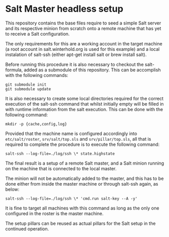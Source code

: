# Salt Master headless setup

This repository contains the base files require to seed a simple Salt server
and its respective minion from scratch onto a remote machine that has yet
to receive a Salt configuration.

The only requirements for this are a working account in the target machine
(a root account in salt.winterhold.org is used for this example) and a local
instalation of salt-ssh (either apt-get install salt or brew install salt).

Before running this procedure it is also necessary to checkout the salt-formula,
added as a submodule of this repository. This can be accomplish with the following
commands:

```shell
git submodule init
git submodule update
```

It is also necessary to create some local directories required for the correct
execution of the salt-ssh command that whilst initially empty will be filled in
with runtime information from the salt execution. This can be done with the following 
command:

```shell
mkdir -p {cache,config,log}
```

Provided that the machine name is configured accordingly into `etc/salt/roster`, 
`srv/salt/top.sls` and `srv/pillar/top.sls`, all that is required to complete
the procedure is to execute the following command:

```shell
salt-ssh --log-file=./log/ssh \* state.highstate
```

The final result is a setup of a remote Salt master, and a Salt minion running
on the machine that is connected to the local master. 

The minion will not be automatically added to the master, and this has to be done
either from inside the master machine or through salt-ssh again, as below:

```shell
salt-ssh --log-file=./log/ssh \* 'cmd.run salt-key --A -y'
```

It is fine to target all machines with this command as long as the only one
configured in the roster is the master machine.  

The setup pillars can be reused as actual pillars for the Salt setup in the
continued operation.
